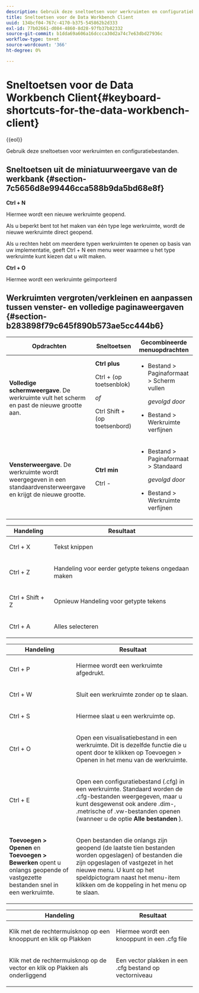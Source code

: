 ```yaml
---
description: Gebruik deze sneltoetsen voor werkruimten en configuratiebestanden.
title: Sneltoetsen voor de Data Workbench Client
uuid: 134bcf04-767c-4170-b375-545862b2d333
exl-id: 77b02661-d084-4860-8d28-97fb37b82332
source-git-commit: b1dda69a606a16dccca30d2a74c7e63dbd27936c
workflow-type: tm+mt
source-wordcount: '366'
ht-degree: 0%

---
```


# Sneltoetsen voor de Data Workbench Client{#keyboard-shortcuts-for-the-data-workbench-client}

{{eol}}

Gebruik deze sneltoetsen voor werkruimten en configuratiebestanden.

## Sneltoetsen uit de miniatuurweergave van de werkbank {#section-7c5656d8e99446cca588b9da5bd68e8f}

**Ctrl + N**

Hiermee wordt een nieuwe werkruimte geopend.

Als u beperkt bent tot het maken van één type lege werkruimte, wordt de nieuwe werkruimte direct geopend.

Als u rechten hebt om meerdere typen werkruimten te openen op basis van uw implementatie, geeft Ctrl + N een menu weer waarmee u het type werkruimte kunt kiezen dat u wilt maken.

**Ctrl + O**

Hiermee wordt een werkruimte geïmporteerd

## Werkruimten vergroten/verkleinen en aanpassen tussen venster- en volledige paginaweergaven {#section-b283898f79c645f890b573ae5cc444b6}

<table id="table_A01C514C99F043338D183A6839E03DEA"> 
 <thead> 
  <tr> 
   <th colname="col1" class="entry"> Opdrachten </th> 
   <th colname="col2" class="entry"> Sneltoetsen </th> 
   <th colname="col3" class="entry"> Gecombineerde menuopdrachten </th> 
  </tr>
 </thead>
 <tbody> 
  <tr> 
   <td colname="col1"> <p><b>Volledige schermweergave</b>. De werkruimte vult het scherm en past de nieuwe grootte aan. </p> </td> 
   <td colname="col2"><b>Ctrl plus</b> <p>Ctrl + (op toetsenblok) </p> <p><i>of</i> </p> <p>Ctrl Shift + (op toetsenbord) </p> </td> 
   <td colname="col3"> 
    <ul id="ul_C7C731B894D946D9916F50806F015857"> 
     <li id="li_452B4C119B1A40038A408CFFC53653A9"><span class="uicontrol"> Bestand</span> &gt; <span class="uicontrol"> Paginaformaat</span> &gt; <span class="uicontrol"> Scherm vullen</span> <p><i>gevolgd door</i> </p> </li> 
     <li id="li_DE9B8B31B9F24A6AA68A1D0DB886B501"><span class="uicontrol"> Bestand</span> &gt; <span class="uicontrol"> Werkruimte verfijnen</span> </li> 
    </ul> </td> 
  </tr> 
  <tr> 
   <td colname="col1"> <p><b>Vensterweergave</b>. De werkruimte wordt weergegeven in een standaardvensterweergave en krijgt de nieuwe grootte. </p> </td> 
   <td colname="col2"><b>Ctrl min</b> <p>Ctrl - </p> </td> 
   <td colname="col3"> 
    <ul id="ul_3474B9EFD69343C09BC84E485D896C28"> 
     <li id="li_820BAED76FF24A5785E6D89C5C692DD5">Bestand &gt; Paginaformaat &gt; Standaard <p><i>gevolgd door</i> </p> </li> 
     <li id="li_337789F282CE4C2C990C67B115782454">Bestand &gt; Werkruimte verfijnen </li> 
    </ul> </td> 
  </tr> 
 </tbody> 
</table>

<!-- <a id="section_0597BF92E1AF4BCF9F1C8CEFFE52649A"></a> -->

<table id="table_B774FDAD85AD443897F0F9BC3EC843C7"> 
 <thead> 
  <tr> 
   <th colname="col1" class="entry"> Handeling </th> 
   <th colname="col2" class="entry"> Resultaat </th> 
  </tr>
 </thead>
 <tbody> 
  <tr> 
   <td colname="col1"> <p>Ctrl + X </p> </td> 
   <td colname="col2"> <p>Tekst knippen </p> </td> 
  </tr> 
  <tr> 
   <td colname="col1"> <p>Ctrl + Z </p> </td> 
   <td colname="col2"> <p>Handeling voor eerder getypte tekens ongedaan maken </p> </td> 
  </tr> 
  <tr> 
   <td colname="col1"> <p>Ctrl + Shift + Z </p> </td> 
   <td colname="col2"> <p>Opnieuw Handeling voor getypte tekens </p> </td> 
  </tr> 
  <tr> 
   <td colname="col1"> <p>Ctrl + A </p> </td> 
   <td colname="col2"> <p>Alles selecteren </p> </td> 
  </tr> 
 </tbody> 
</table>

<table id="table_BFCDE46CE5F64AF291A67EC488EF92A1"> 
 <thead> 
  <tr> 
   <th colname="col1" class="entry"> Handeling </th> 
   <th colname="col2" class="entry"> Resultaat </th> 
  </tr>
 </thead>
 <tbody> 
  <tr> 
   <td colname="col1"> <p>Ctrl + P </p> </td> 
   <td colname="col2"> <p>Hiermee wordt een werkruimte afgedrukt. </p> </td> 
  </tr> 
  <tr> 
   <td colname="col1"> <p>Ctrl + W </p> </td> 
   <td colname="col2"> <p>Sluit een werkruimte zonder op te slaan. </p> </td> 
  </tr> 
  <tr> 
   <td colname="col1"> <p>Ctrl + S </p> </td> 
   <td colname="col2"> <p>Hiermee slaat u een werkruimte op. </p> </td> 
  </tr> 
  <tr> 
   <td colname="col1"> <p>Ctrl + O </p> </td> 
   <td colname="col2"> <p>Open een visualisatiebestand in een werkruimte. Dit is dezelfde functie die u opent door te klikken op Toevoegen &gt; Openen in het menu van de werkruimte. </p> </td> 
  </tr> 
  <tr> 
   <td colname="col1"> <p>Ctrl + E </p> </td> 
   <td colname="col2"> <p>Open een configuratiebestand (.cfg) in een werkruimte. Standaard worden de .cfg-bestanden weergegeven, maar u kunt desgewenst ook andere .dim-, .metrische of .vw-bestanden openen (wanneer u de optie <b>Alle bestanden</b> ). </p> </td> 
  </tr> 
  <tr> 
   <td colname="col1"> <p><b>Toevoegen &gt; Openen</b> en <b>Toevoegen &gt; Bewerken</b> opent u onlangs geopende of vastgezette bestanden snel in een werkruimte. </p> </td> 
   <td colname="col2"> <p>Open bestanden die onlangs zijn geopend (de laatste tien bestanden worden opgeslagen) of bestanden die zijn opgeslagen of vastgezet in het nieuwe menu. U kunt op het speldpictogram naast het menu-item klikken om de koppeling in het menu op te slaan. </p> </td> 
  </tr> 
 </tbody> 
</table>

<table id="table_99414A5999F94A2EAB2BBBA27EE487F5"> 
 <thead> 
  <tr> 
   <th colname="col1" class="entry"> Handeling </th> 
   <th colname="col2" class="entry"> Resultaat </th> 
  </tr>
 </thead>
 <tbody> 
  <tr> 
   <td colname="col1"> <p>Klik met de rechtermuisknop op een knooppunt en klik op <span class="uicontrol"> Plakken</span> </p> </td> 
   <td colname="col2"> <p>Hiermee wordt een knooppunt in een <span class="filepath"> .cfg</span> file </p> </td> 
  </tr> 
  <tr> 
   <td colname="col1"> <p>Klik met de rechtermuisknop op de vector en klik op <span class="uicontrol"> Plakken als onderliggend</span> </p> </td> 
   <td colname="col2"> <p>Een vector plakken in een <span class="filepath"> .cfg</span> bestand op vectorniveau </p> </td> 
  </tr> 
 </tbody> 
</table>
